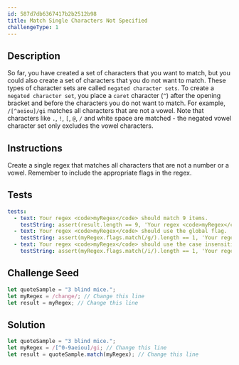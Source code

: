 ```yaml
---
id: 587d7db6367417b2b2512b98
title: Match Single Characters Not Specified
challengeType: 1
---
```


## Description
<section id='description'>
So far, you have created a set of characters that you want to match, but you could also create a set of characters that you do not want to match. These types of character sets are called <code>negated character sets</code>.
To create a <code>negated character set</code>, you place a <code>caret</code> character (<code>^</code>) after the opening bracket and before the characters you do not want to match.
For example, <code>/[^aeiou]/gi</code> matches all characters that are not a vowel. Note that characters like <code>.</code>, <code>!</code>, <code>[</code>, <code>@</code>, <code>/</code> and white space are matched - the negated vowel character set only excludes the vowel characters.
</section>

## Instructions
<section id='instructions'>
Create a single regex that matches all characters that are not a number or a vowel. Remember to include the appropriate flags in the regex.
</section>

## Tests
<section id='tests'>

```yml
tests:
  - text: Your regex <code>myRegex</code> should match 9 items.
    testString: assert(result.length == 9, 'Your regex <code>myRegex</code> should match 9 items.');
  - text: Your regex <code>myRegex</code> should use the global flag.
    testString: assert(myRegex.flags.match(/g/).length == 1, 'Your regex <code>myRegex</code> should use the global flag.');
  - text: Your regex <code>myRegex</code> should use the case insensitive flag.
    testString: assert(myRegex.flags.match(/i/).length == 1, 'Your regex <code>myRegex</code> should use the case insensitive flag.');

```

</section>

## Challenge Seed
<section id='challengeSeed'>

<div id='js-seed'>

```js
let quoteSample = "3 blind mice.";
let myRegex = /change/; // Change this line
let result = myRegex; // Change this line
```

</div>



</section>

## Solution
<section id='solution'>

```js
let quoteSample = "3 blind mice.";
let myRegex = /[^0-9aeiou]/gi; // Change this line
let result = quoteSample.match(myRegex); // Change this line
```

</section>
